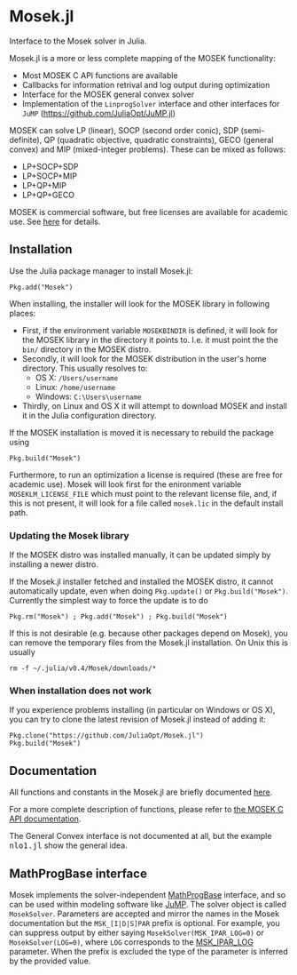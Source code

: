 Mosek.jl
========

Interface to the Mosek solver in Julia. 

Mosek.jl is a more or less complete mapping of the MOSEK functionality:
- Most MOSEK C API functions are available
- Callbacks for information retrival and log output during optimization
- Interface for the MOSEK general convex solver
- Implementation of the `LinprogSolver` interface and other interfaces for `JuMP` (https://github.com/JuliaOpt/JuMP.jl)

MOSEK can solve LP (linear), SOCP (second order conic), SDP (semi-definite), 
QP (quadratic objective, quadratic constraints), GECO (general
convex) and MIP (mixed-integer problems). These can be mixed as follows:
- LP+SOCP+SDP
- LP+SOCP+MIP
- LP+QP+MIP
- LP+QP+GECO

MOSEK is commercial software, but free licenses are available for academic use. See [here](http://mosek.com/resources/academic-license/) for details.

Installation
------------

Use the Julia package manager to install Mosek.jl:

    Pkg.add("Mosek")
    
When installing, the installer will look for the MOSEK library in following places:
- First, if the environment variable `MOSEKBINDIR` is defined, it will look for the MOSEK library in the directory it points to. I.e. it must point the the `bin/` directory in the MOSEK distro.
- Secondly, it will look for the MOSEK distribution in the user's home directory. This usually resolves to:
  - OS X: `/Users/username`
  - Linux: `/home/username`
  - Windows: `C:\Users\username`
- Thirdly, on Linux and OS X it will attempt to download MOSEK and install it in the Julia configuration directory.

If the MOSEK installation is moved it is necessary to rebuild the package using 

    Pkg.build("Mosek")

Furthermore, to run an optimization a license is required (these are free for academic use). Mosek will look first for the enironment variable `MOSEKLM_LICENSE_FILE` which must point to the relevant license file, and, if this is not present, it will look for a file called `mosek.lic` in the default install path.

### Updating the Mosek library
If the MOSEK distro was installed manually, it can be updated simply by installing a newer distro. 

If the Mosek.jl installer fetched and installed the MOSEK distro, it cannot automatically update, even when doing `Pkg.update()` or `Pkg.build("Mosek")`. Currently the simplest way to force the update is to do
```
Pkg.rm("Mosek") ; Pkg.add("Mosek") ; Pkg.build("Mosek")
```
If this is not desirable (e.g. because other packages depend on Mosek), you can remove the temporary files from the Mosek.jl installation. On Unix this is usually
```
rm -f ~/.julia/v0.4/Mosek/downloads/*
```

### When installation does not work
If you experience problems installing (in particular on Windows or OS X), you can try to clone the latest revision of Mosek.jl instead of adding it:
```
Pkg.clone("https://github.com/JuliaOpt/Mosek.jl")
Pkg.build("Mosek")
```

Documentation
-------------

All functions and constants in the Mosek.jl are briefly documented [here](doc/Mosek-Functions.rst).

For a more complete description of functions, please refer to 
[the MOSEK C API documentation](http://docs.mosek.com/7.0/capi/index.html).

The General Convex interface is not documented at all, but the example 
<tt>nlo1.jl</tt> show the general idea.


MathProgBase interface
----------------------

Mosek implements the solver-independent [MathProgBase](https://github.com/JuliaOpt/MathProgBase.jl) interface,
and so can be used within modeling software like [JuMP](https://github.com/JuliaOpt/JuMP.jl).
The solver object is called ``MosekSolver``. Parameters are accepted and mirror the names in the Mosek documentation but the ``MSK_[I|D|S]PAR`` prefix is optional.
For example, you can suppress output by either saying ``MosekSolver(MSK_IPAR_LOG=0)`` or ``MosekSolver(LOG=0)``, where ``LOG`` corresponds to the [MSK_IPAR_LOG](http://docs.mosek.com/7.0/capi/MSK_IPAR_LOG.html) parameter.
When the prefix is excluded the type of the parameter is inferred by the provided value.

